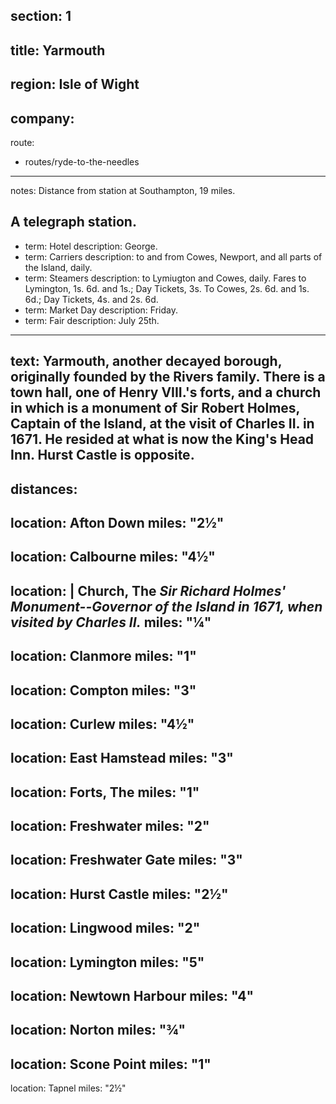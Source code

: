 section: 1
----
title: Yarmouth
----
region: Isle of Wight
----
company:
----
route:
- routes/ryde-to-the-needles
----
notes: Distance from station at Southampton, 19 miles.

A telegraph station.
----
- term: Hotel
  description: George.
- term: Carriers
  description: to and from Cowes, Newport, and all parts of the Island, daily.
- term: Steamers
  description: to Lymiugton and Cowes, daily. Fares to Lymington, 1s. 6d. and 1s.; Day Tickets, 3s. To Cowes, 2s. 6d. and 1s. 6d.; Day Tickets, 4s. and 2s. 6d.
- term: Market Day
  description: Friday.
- term: Fair
  description: July 25th.
----
text: Yarmouth, another decayed borough, originally founded by the Rivers family. There is a town hall, one of Henry VIII.'s forts, and a church in which is a monument of Sir Robert Holmes, Captain of the Island, at the visit of Charles II. in 1671. He resided at what is now the King's Head Inn. Hurst Castle is opposite.
----
distances:
- 
  location: Afton Down
  miles: "2½"
- 
  location: Calbourne
  miles: "4½"
- 
  location: |
    Church, The
    *Sir Richard Holmes' Monument--Governor of the Island in 1671, when visited by Charles II.*
  miles: "¼"
- 
  location: Clanmore
  miles: "1"
- 
  location: Compton
  miles: "3"
- 
  location: Curlew
  miles: "4½"
- 
  location: East Hamstead
  miles: "3"
- 
  location: Forts, The
  miles: "1"
- 
  location: Freshwater
  miles: "2"
- 
  location: Freshwater Gate
  miles: "3"
- 
  location: Hurst Castle
  miles: "2½"
- 
  location: Lingwood
  miles: "2"
- 
  location: Lymington
  miles: "5"
- 
  location: Newtown Harbour
  miles: "4"
- 
  location: Norton
  miles: "¾"
- 
  location: Scone Point
  miles: "1"
- 
  location: Tapnel
  miles: "2½"
